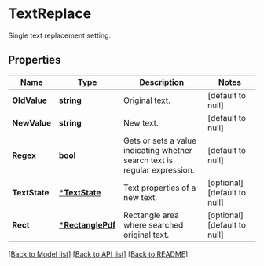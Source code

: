 # TextReplace
Single text replacement setting.

## Properties
Name | Type | Description | Notes
------------ | ------------- | ------------- | -------------
**OldValue** | **string** | Original text. | [default to null]
**NewValue** | **string** | New text. | [default to null]
**Regex** | **bool** | Gets or sets a value indicating whether search text is regular expression. | [default to null]
**TextState** | [***TextState**](TextState.md) | Text properties of a new text. | [optional] [default to null]
**Rect** | [***RectanglePdf**](RectanglePdf.md) | Rectangle area where searched original text. | [optional] [default to null]

[[Back to Model list]](../README.md#documentation-for-models) [[Back to API list]](../README.md#documentation-for-api-endpoints) [[Back to README]](../README.md)



